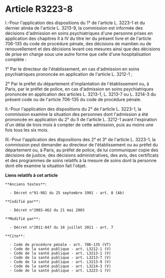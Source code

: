 # Article R3223-8

I.-Pour l'application des dispositions du 1° de l'article L. 3223-1 et du dernier alinéa de l'article L. 3213-9, la
commission est informée des décisions d'admission en soins psychiatriques d'une personne prises en application des chapitres
II à IV du titre Ier du présent livre et de l'article 706-135 du code de procédure pénale, des décisions de maintien ou de
renouvellement et des décisions levant ces mesures ainsi que des décisions de prise en charge sous une autre forme que celle
d'une hospitalisation complète : 

1° Par le directeur de l'établissement, en cas d'admission en soins psychiatriques prononcée en application de l'article L.
3212-1 ; 

2° Par le préfet du département d'implantation de l'établissement ou, à Paris, par le préfet de police, en cas d'admission en
soins psychiatriques prononcée en application des articles L. 3213-1, L. 3213-7 ou L. 3214-3 du présent code ou de l'article
706-135 du code de procédure pénale. 

II.-Pour l'application des dispositions du 2° de l'article L. 3223-1, la commission examine la situation des personnes dont
l'admission a été prononcée en application du 2° du II de l'article L. 3212-1 avant l'expiration d'un délai de trois mois à
compter de cette admission, puis au moins une fois tous les six mois. 

III.-Pour l'application des dispositions des 2° et 3° de l'article L. 3223-1, la commission peut demander au directeur de
l'établissement ou au préfet du département ou, à Paris, au préfet de police, de lui communiquer copie des décisions de
justice, des décisions administratives, des avis, des certificats et des programmes de soins relatifs à la mesure de soins
dont la personne dont elle examine la situation fait l'objet.

**Liens relatifs à cet article**

	**Anciens textes**:

	  - Décret n°91-981 du 25 septembre 1991 - art. 8 (Ab)

	**Codifié par**:

	  - Décret n°2003-462 du 21 mai 2003

	**Modifié par**:

	  - Décret n°2011-847 du 18 juillet 2011 - art. 7

	**Cite**:

	  - Code de procédure pénale - art. 706-135 (VT)
	  - Code de la santé publique - art. L3212-1 (V)
	  - Code de la santé publique - art. L3213-1 (V)
	  - Code de la santé publique - art. L3213-7 (V)
	  - Code de la santé publique - art. L3213-9 (V)
	  - Code de la santé publique - art. L3214-3 (V)
	  - Code de la santé publique - art. L3223-1 (V)
